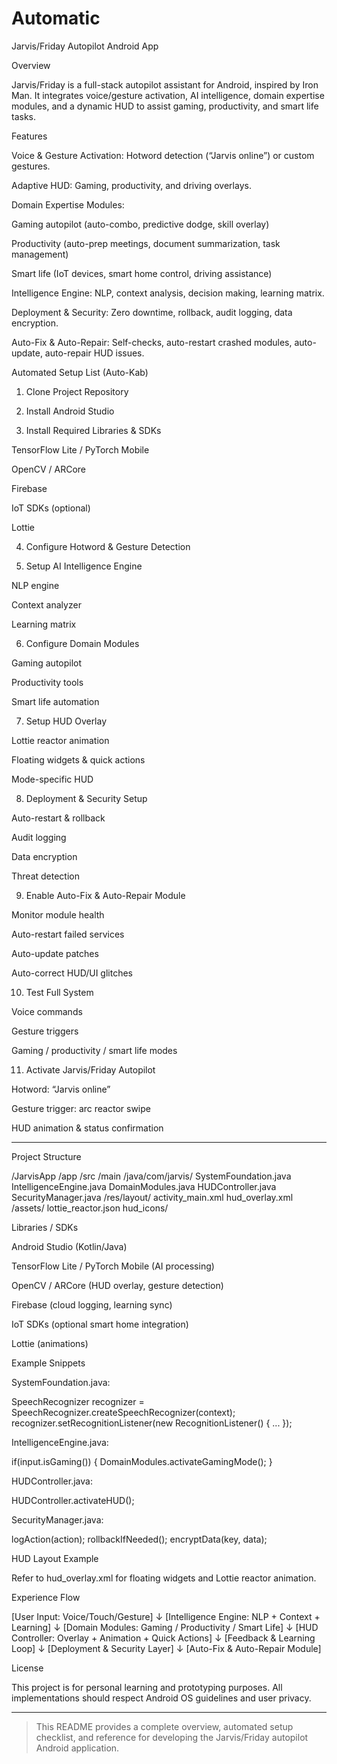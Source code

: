 # Automatic

Jarvis/Friday Autopilot Android App

Overview

Jarvis/Friday is a full-stack autopilot assistant for Android, inspired by Iron Man. It integrates voice/gesture activation, AI intelligence, domain expertise modules, and a dynamic HUD to assist gaming, productivity, and smart life tasks.

Features

Voice & Gesture Activation: Hotword detection (“Jarvis online”) or custom gestures.

Adaptive HUD: Gaming, productivity, and driving overlays.

Domain Expertise Modules:

Gaming autopilot (auto-combo, predictive dodge, skill overlay)

Productivity (auto-prep meetings, document summarization, task management)

Smart life (IoT devices, smart home control, driving assistance)


Intelligence Engine: NLP, context analysis, decision making, learning matrix.

Deployment & Security: Zero downtime, rollback, audit logging, data encryption.

Auto-Fix & Auto-Repair: Self-checks, auto-restart crashed modules, auto-update, auto-repair HUD issues.


Automated Setup List (Auto-Kab)

1. Clone Project Repository


2. Install Android Studio


3. Install Required Libraries & SDKs

TensorFlow Lite / PyTorch Mobile

OpenCV / ARCore

Firebase

IoT SDKs (optional)

Lottie



4. Configure Hotword & Gesture Detection


5. Setup AI Intelligence Engine

NLP engine

Context analyzer

Learning matrix



6. Configure Domain Modules

Gaming autopilot

Productivity tools

Smart life automation



7. Setup HUD Overlay

Lottie reactor animation

Floating widgets & quick actions

Mode-specific HUD



8. Deployment & Security Setup

Auto-restart & rollback

Audit logging

Data encryption

Threat detection



9. Enable Auto-Fix & Auto-Repair Module

Monitor module health

Auto-restart failed services

Auto-update patches

Auto-correct HUD/UI glitches



10. Test Full System

Voice commands

Gesture triggers

Gaming / productivity / smart life modes



11. Activate Jarvis/Friday Autopilot

Hotword: “Jarvis online”

Gesture trigger: arc reactor swipe

HUD animation & status confirmation





---

Project Structure

/JarvisApp
  /app
    /src
      /main
        /java/com/jarvis/
          SystemFoundation.java
          IntelligenceEngine.java
          DomainModules.java
          HUDController.java
          SecurityManager.java
        /res/layout/
          activity_main.xml
          hud_overlay.xml
        /assets/
          lottie_reactor.json
          hud_icons/

Libraries / SDKs

Android Studio (Kotlin/Java)

TensorFlow Lite / PyTorch Mobile (AI processing)

OpenCV / ARCore (HUD overlay, gesture detection)

Firebase (cloud logging, learning sync)

IoT SDKs (optional smart home integration)

Lottie (animations)


Example Snippets

SystemFoundation.java:

SpeechRecognizer recognizer = SpeechRecognizer.createSpeechRecognizer(context);
recognizer.setRecognitionListener(new RecognitionListener() { ... });

IntelligenceEngine.java:

if(input.isGaming()) { DomainModules.activateGamingMode(); }

HUDController.java:

HUDController.activateHUD();

SecurityManager.java:

logAction(action);
rollbackIfNeeded();
encryptData(key, data);

HUD Layout Example

Refer to hud_overlay.xml for floating widgets and Lottie reactor animation.

Experience Flow

[User Input: Voice/Touch/Gesture]
        ↓
[Intelligence Engine: NLP + Context + Learning]
        ↓
[Domain Modules: Gaming / Productivity / Smart Life]
        ↓
[HUD Controller: Overlay + Animation + Quick Actions]
        ↓
[Feedback & Learning Loop]
        ↓
[Deployment & Security Layer]
        ↓
[Auto-Fix & Auto-Repair Module]

License

This project is for personal learning and prototyping purposes. All implementations should respect Android OS guidelines and user privacy.


---

> This README provides a complete overview, automated setup checklist, and reference for developing the Jarvis/Friday autopilot Android application.



